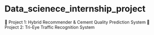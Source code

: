 # Data_scienece_internship_project
🔷 Project 1: Hybrid Recommender &amp; Cement Quality Prediction System 🔷 Project 2: Tri-Eye Traffic Recognition System

